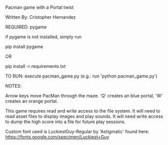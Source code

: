 Pacman game with a Portal twist

Written By: Cristopher Hernandez

REQUIRED: pygame

if pygame is not installed, simply run

pip install pygame

OR

pip install -r requirements.txt

TO RUN: execute pacman_game.py (e.g.: run 'python pacman_game.py')

NOTES:

Arrow keys move PacMan through the maze. 'Q' creates an blue portal, 'W' creates an orange portal.

This game requires read and write access to the file system. It will need to read asset files to display images and play sounds.
It will need write access to dump the high score into a file for future play sessions.

Custom font used is LuckiestGuy-Regular by 'Astigmatic' found here: https://fonts.google.com/specimen/Luckiest+Guy

